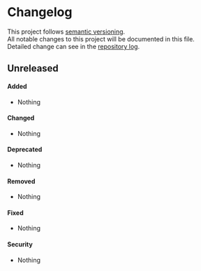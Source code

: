# Changelog
This project follows [semantic versioning](https://semver.org/).  
All notable changes to this project will be documented in this file.  
Detailed change can see in the [repository log](https://github.com/mobicms/component-installer/commits/).

## Unreleased

#### Added
- Nothing

#### Changed
- Nothing

#### Deprecated
- Nothing

#### Removed
- Nothing

#### Fixed
- Nothing

#### Security
- Nothing
